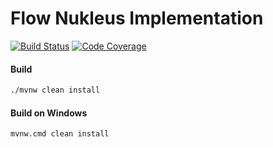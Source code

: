 # Flow Nukleus Implementation

[![Build Status][build-status-image]][build-status]
[![Code Coverage][code-coverage-image]][code-coverage]

#### Build
```bash
./mvnw clean install
```
#### Build on Windows
```bash
mvnw.cmd clean install
```

[build-status-image]: https://github.com/reaktivity/nukleus-flow.java/workflows/build/badge.svg
[build-status]: https://github.com/reaktivity/nukleus-flow.java/actions
[code-coverage-image]: https://codecov.io/gh/reaktivity/nukleus-flow.java/branch/develop/graph/badge.svg
[code-coverage]: https://codecov.io/gh/reaktivity/nukleus-flow.java
